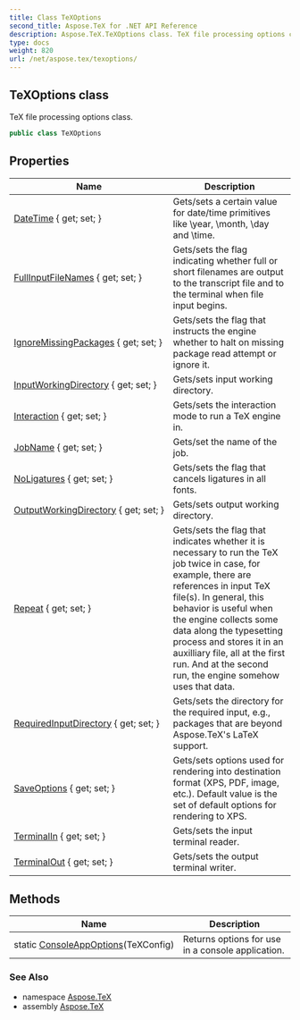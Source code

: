 ```yaml
---
title: Class TeXOptions
second_title: Aspose.TeX for .NET API Reference
description: Aspose.TeX.TeXOptions class. TeX file processing options class
type: docs
weight: 820
url: /net/aspose.tex/texoptions/
---
```

## TeXOptions class

TeX file processing options class.

```csharp
public class TeXOptions
```

## Properties

| Name | Description |
| --- | --- |
| [DateTime](../../aspose.tex/texoptions/datetime/) { get; set; } | Gets/sets a certain value for date/time primitives like \year, \month, \day and \time. |
| [FullInputFileNames](../../aspose.tex/texoptions/fullinputfilenames/) { get; set; } | Gets/sets the flag indicating whether full or short filenames are output to the transcript file and to the terminal when file input begins. |
| [IgnoreMissingPackages](../../aspose.tex/texoptions/ignoremissingpackages/) { get; set; } | Gets/sets the flag that instructs the engine whether to halt on missing package read attempt or ignore it. |
| [InputWorkingDirectory](../../aspose.tex/texoptions/inputworkingdirectory/) { get; set; } | Gets/sets input working directory. |
| [Interaction](../../aspose.tex/texoptions/interaction/) { get; set; } | Gets/sets the interaction mode to run a TeX engine in. |
| [JobName](../../aspose.tex/texoptions/jobname/) { get; set; } | Gets/set the name of the job. |
| [NoLigatures](../../aspose.tex/texoptions/noligatures/) { get; set; } | Gets/sets the flag that cancels ligatures in all fonts. |
| [OutputWorkingDirectory](../../aspose.tex/texoptions/outputworkingdirectory/) { get; set; } | Gets/sets output working directory. |
| [Repeat](../../aspose.tex/texoptions/repeat/) { get; set; } | Gets/sets the flag that indicates whether it is necessary to run the TeX job twice in case, for example, there are references in input TeX file(s). In general, this behavior is useful when the engine collects some data along the typesetting process and stores it in an auxilliary file, all at the first run. And at the second run, the engine somehow uses that data. |
| [RequiredInputDirectory](../../aspose.tex/texoptions/requiredinputdirectory/) { get; set; } | Gets/sets the directory for the required input, e.g., packages that are beyond Aspose.TeX's LaTeX support. |
| [SaveOptions](../../aspose.tex/texoptions/saveoptions/) { get; set; } | Gets/sets options used for rendering into destination format (XPS, PDF, image, etc.). Default value is the set of default options for rendering to XPS. |
| [TerminalIn](../../aspose.tex/texoptions/terminalin/) { get; set; } | Gets/sets the input terminal reader. |
| [TerminalOut](../../aspose.tex/texoptions/terminalout/) { get; set; } | Gets/sets the output terminal writer. |

## Methods

| Name | Description |
| --- | --- |
| static [ConsoleAppOptions](../../aspose.tex/texoptions/consoleappoptions/)(TeXConfig) | Returns options for use in a console application. |

### See Also

* namespace [Aspose.TeX](../../aspose.tex/)
* assembly [Aspose.TeX](../../)


